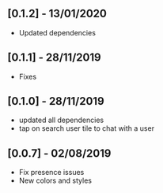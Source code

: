 ## [0.1.2] - 13/01/2020

- Updated dependencies

## [0.1.1] - 28/11/2019

- Fixes

## [0.1.0] - 28/11/2019

- updated all dependencies
- tap on search user tile to chat with a user

## [0.0.7] - 02/08/2019

- Fix presence issues
- New colors and styles
